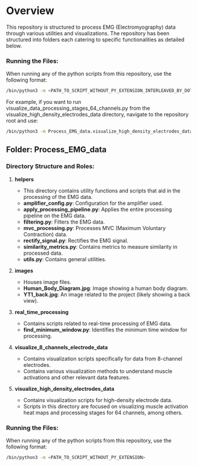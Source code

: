 # Overview

This repository is structured to process EMG (Electromyography) data through various utilities and visualizations. The repository has been structured into folders each catering to specific functionalities as detailed below.

### Running the Files:

When running any of the python scripts from this repository, use the following format:

```bash
/bin/python3 -m <PATH_TO_SCRIPT_WITHOUT_PY_EXTENSION_INTERLEAVED_BY_DOTS>
```

For example, if you want to run visualize_data_processing_stages_64_channels.py from the visualize_high_density_electrodes_data directory, navigate to the repository root and use:

```bash
/bin/python3 -m Process_EMG_data.visualize_high_density_electrodes_data.visualize_data_processing_stages_64_channels
```

## Folder: Process_EMG_data

### Directory Structure and Roles:

1. **helpers**
    - This directory contains utility functions and scripts that aid in the processing of the EMG data.
    - **amplifier_config.py**: Configuration for the amplifier used.
    - **apply_processing_pipeline.py**: Applies the entire processing pipeline on the EMG data.
    - **filtering.py**: Filters the EMG data.
    - **mvc_processing.py**: Processes MVC (Maximum Voluntary Contraction) data.
    - **rectify_signal.py**: Rectifies the EMG signal.
    - **similarity_metrics.py**: Contains metrics to measure similarity in processed data.
    - **utils.py**: Contains general utilities.

2. **images**
    - Houses image files.
    - **Human_Body_Diagram.jpg**: Image showing a human body diagram.
    - **YT1_back.jpg**: An image related to the project (likely showing a back view).

3. **real_time_processing**
    - Contains scripts related to real-time processing of EMG data.
    - **find_minimum_window.py**: Identifies the minimum time window for processing.

4. **visualize_8_channels_electrode_data**
    - Contains visualization scripts specifically for data from 8-channel electrodes.
    - Contains various visualization methods to understand muscle activations and other relevant data features.

5. **visualize_high_density_electrodes_data**
    - Contains visualization scripts for high-density electrode data.
    - Scripts in this directory are focused on visualizing muscle activation heat maps and processing stages for 64 channels, among others.

### Running the Files:

When running any of the python scripts from this repository, use the following format:

```bash
/bin/python3 -m <PATH_TO_SCRIPT_WITHOUT_PY_EXTENSION>
